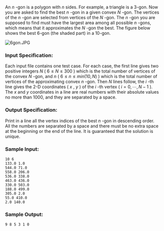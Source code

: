 <!-- Title
The Best Polygon (35)
-->
An $n$ -gon is a polygon with $n$ sides. For example, a triangle is a 3-gon.
Now you are asked to find the best $n$ -gon in a given convex $N$ -gon. The
vertices of the $n$ -gon are selected from vertices of the $N$ -gon. The $n$
-gon you are supposed to find must have the largest area among all possible
$n$ -gons, which means that it approximates the $N$ -gon the best. The figure
below shows the best 6-gon (the shaded part) in a 10-gon.

![6gon.JPG](https://images.ptausercontent.com/dec24f4d-d76f-4a11-9ae7-d4b9f2628939.JPG)

### Input Specification:

Each input file contains one test case. For each case, the first line gives
two positive integers $N$ ( $6 \le N \le 300$ ) which is the total number of
vertices of the convex $N$ -gon, and $n$ ( $6 \le n \le min(10, N)$ ) which is
the total number of vertices of the approximating convex $n$ -gon. Then $N$
lines follow, the $i$ -th line gives the 2-D coordinates ( $x$ , $y$ ) of the
$i$ -th vertex ( $i = 0, \cdots , N-1$ ). The $x$ and $y$ coordinates in a
line are real numbers with their absolute values no more than 1000, and they
are separated by a space.

### Output Specification:

Print in a line all the vertex indices of the best $n$ -gon in descending
order. All the numbers are separated by a space and there must be no extra
space at the beginning or the end of the line. It is guaranteed that the
solution is unique.

### Sample Input:

```
10 6
133.0 1.0
544.0 71.0
558.0 206.0
536.0 338.0
463.0 436.0
330.0 503.0
188.0 499.0
305.0 2.0
55.0 410.0
2.0 140.0
```

### Sample Output:

```
9 8 5 3 1 0
```
